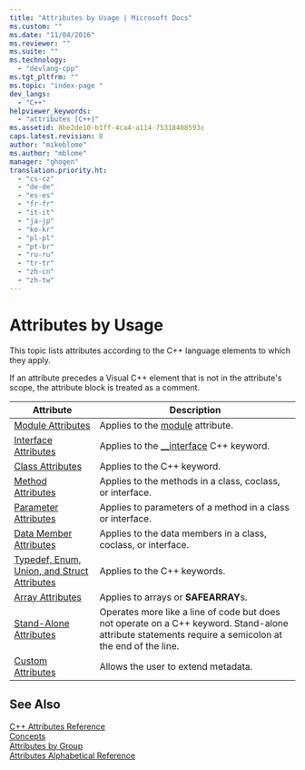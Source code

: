 ```yaml
---
title: "Attributes by Usage | Microsoft Docs"
ms.custom: ""
ms.date: "11/04/2016"
ms.reviewer: ""
ms.suite: ""
ms.technology: 
  - "devlang-cpp"
ms.tgt_pltfrm: ""
ms.topic: "index-page "
dev_langs: 
  - "C++"
helpviewer_keywords: 
  - "attributes [C++]"
ms.assetid: 8be2de10-b1ff-4ca4-a114-75318408593c
caps.latest.revision: 8
author: "mikeblome"
ms.author: "mblome"
manager: "ghogen"
translation.priority.ht: 
  - "cs-cz"
  - "de-de"
  - "es-es"
  - "fr-fr"
  - "it-it"
  - "ja-jp"
  - "ko-kr"
  - "pl-pl"
  - "pt-br"
  - "ru-ru"
  - "tr-tr"
  - "zh-cn"
  - "zh-tw"
---
```

# Attributes by Usage
This topic lists attributes according to the C++ language elements to which they apply.  
  
 If an attribute precedes a Visual C++ element that is not in the attribute's scope, the attribute block is treated as a comment.  
  
|Attribute|Description|  
|---------------|-----------------|  
|[Module Attributes](../windows/module-attributes.md)|Applies to the [module](../windows/module-cpp.md) attribute.|  
|[Interface Attributes](../windows/interface-attributes.md)|Applies to the [__interface](../cpp/interface.md) C++ keyword.|  
|[Class Attributes](../windows/class-attributes.md)|Applies to the C++ keyword.|  
|[Method Attributes](../windows/method-attributes.md)|Applies to the methods in a class, coclass, or interface.|  
|[Parameter Attributes](../windows/parameter-attributes.md)|Applies to parameters of a method in a class or interface.|  
|[Data Member Attributes](../windows/data-member-attributes.md)|Applies to the data members in a class, coclass, or interface.|  
|[Typedef, Enum, Union, and Struct Attributes](../windows/typedef-enum-union-and-struct-attributes.md)|Applies to the C++ keywords.|  
|[Array Attributes](../windows/array-attributes.md)|Applies to arrays or **SAFEARRAY**s.|  
|[Stand-Alone Attributes](../windows/stand-alone-attributes.md)|Operates more like a line of code but does not operate on a C++ keyword. Stand-alone attribute statements require a semicolon at the end of the line.|  
|[Custom Attributes](../windows/custom-attributes-cpp.md)|Allows the user to extend metadata.|  
  
## See Also  
 [C++ Attributes Reference](../windows/cpp-attributes-reference.md)   
 [Concepts](../windows/attributed-programming-concepts.md)   
 [Attributes by Group](../windows/attributes-by-group.md)   
 [Attributes Alphabetical Reference](../windows/attributes-alphabetical-reference.md)